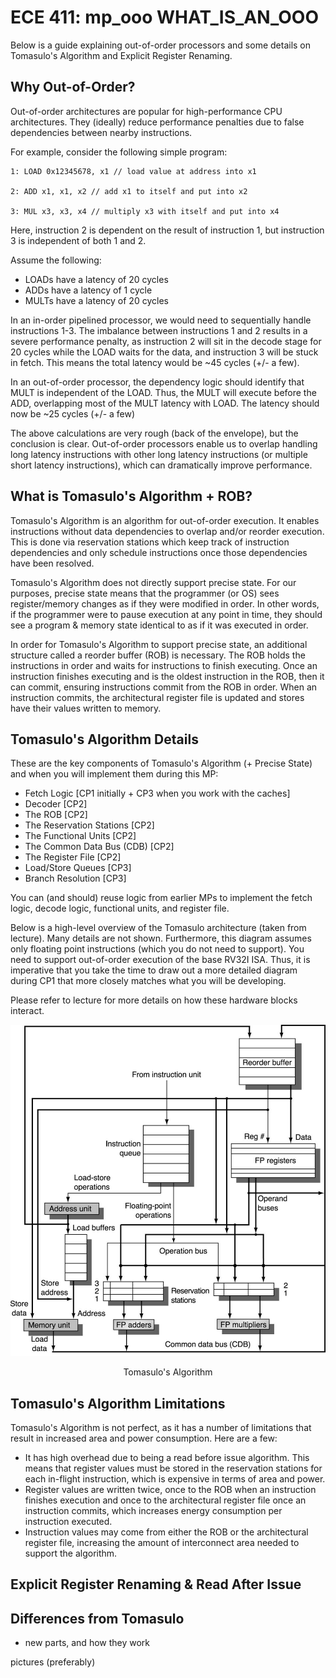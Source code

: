 # ECE 411: mp_ooo WHAT_IS_AN_OOO

Below is a guide explaining out-of-order processors and some details on Tomasulo's Algorithm and Explicit Register Renaming.

## Why Out-of-Order?

Out-of-order architectures are popular for high-performance CPU architectures. They (ideally) reduce performance penalties due to false dependencies between nearby instructions.

For example, consider the following simple program:

```
1: LOAD 0x12345678, x1 // load value at address into x1 

2: ADD x1, x1, x2 // add x1 to itself and put into x2

3: MUL x3, x3, x4 // multiply x3 with itself and put into x4
```

Here, instruction 2 is dependent on the result of instruction 1, but instruction 3 is independent of both 1 and 2.

Assume the following:
- LOADs have a latency of 20 cycles
- ADDs have a latency of 1 cycle
- MULTs have a latency of 20 cycles

In an in-order pipelined processor, we would need to sequentially handle instructions 1-3. The imbalance between instructions 1 and 2 results in a severe performance penalty, as instruction 2 will sit in the decode stage for 20 cycles while the LOAD waits for the data, and instruction 3 will be stuck in fetch. This means the total latency would be ~45 cycles (+/- a few).

In an out-of-order processor, the dependency logic should identify that MULT is independent of the LOAD. Thus, the MULT will execute before the ADD, overlapping most of the MULT latency with LOAD. The latency should now be ~25 cycles (+/- a few)

The above calculations are very rough (back of the envelope), but the conclusion is clear. Out-of-order processors enable us to overlap handling long latency instructions with other long latency instructions (or multiple short latency instructions), which can dramatically improve performance.  

## What is Tomasulo's Algorithm + ROB?

Tomasulo's Algorithm is an algorithm for out-of-order execution. It enables instructions without data dependencies to overlap and/or reorder execution. This is done via reservation stations which keep track of instruction dependencies and only schedule instructions once those dependencies have been resolved.

Tomasulo's Algorithm does not directly support precise state. For our purposes, precise state means that the programmer (or OS) sees register/memory changes as if they were modified in order. In other words, if the programmer were to pause execution at any point in time, they should see a program & memory state identical to as if it was executed in order.

In order for Tomasulo's Algorithm to support precise state, an additional structure called a reorder buffer (ROB) is necessary. The ROB holds the instructions in order and waits for instructions to finish executing. Once an instruction finishes executing and is the oldest instruction in the ROB, then it can commit, ensuring instructions commit from the ROB in order. When an instruction commits, the architectural register file is updated and stores have their values written to memory.

## Tomasulo's Algorithm Details

These are the key components of Tomasulo's Algorithm (+ Precise State) and when you will implement them during this MP:

- Fetch Logic [CP1 initially + CP3 when you work with the caches]
- Decoder [CP2]
- The ROB [CP2]
- The Reservation Stations [CP2]
- The Functional Units [CP2]
- The Common Data Bus (CDB) [CP2]
- The Register File [CP2]
- Load/Store Queues [CP3]
- Branch Resolution [CP3]

You can (and should) reuse logic from earlier MPs to implement the fetch logic, decode logic, functional units, and register file.

Below is a high-level overview of the Tomasulo architecture (taken from lecture). Many details are not shown. Furthermore, this diagram assumes only floating point instructions (which you do not need to support). You need to support out-of-order execution of the base RV32I ISA. Thus, it is imperative that you take the time to draw out a more detailed diagram during CP1 that more closely matches what you will be developing. 

Please refer to lecture for more details on how these hardware blocks interact.

<p align="center">
  <img src="images/tomasulo.jpg"/>
  <p align="center">Tomasulo's Algorithm</p>
</p>

## Tomasulo's Algorithm Limitations

Tomasulo's Algorithm is not perfect, as it has a number of limitations that result in increased area and power consumption. Here are a few:

- It has high overhead due to being a read before issue algorithm. This means that register values must be stored in the reservation stations for each in-flight instruction, which is expensive in terms of area and power. 
- Register values are written twice, once to the ROB when an instruction finishes execution and once to the architectural register file once an instruction commits, which increases energy consumption per instruction executed.
- Instruction values may come from either the ROB or the architectural register file, increasing the amount of interconnect area needed to support the algorithm. 

## Explicit Register Renaming & Read After Issue



## Differences from Tomasulo

- new parts, and how they work

pictures (preferably)